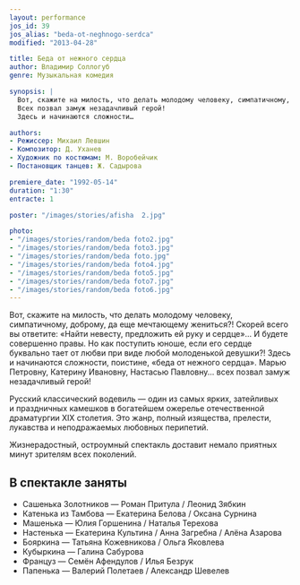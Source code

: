 ```yaml
---
layout: performance
jos_id: 39
jos_alias: "beda-ot-neghnogo-serdca"
modified: "2013-04-28"

title: Беда от нежного сердца
author: Владимир Соллогуб
genre: Музыкальная комедия

synopsis: |
  Вот, скажите на милость, что делать молодому человеку, симпатичному, доброму, да еще мечтающе­му жениться? Скорей всего вы ответите: «Найти не­весту, предложить ей руку и сердце». И будете со­вершенно правы. Но как поступить юноше, сердце которого буквально тает от любви при виде каждой девушки?
  Всех позвал замуж незадачливый герой!
  Здесь и начинаются сложно­сти…

authors:
- Режиссер: Михаил Левшин
- Композитор: Д. Уханев
- Художник по костюмам: М. Воробейчик
- Постановщик танцев: Ж. Садырова

premiere_date: "1992-05-14"
duration: "1:30"
entracte: 1

poster: "/images/stories/afisha  2.jpg"

photo:
- "/images/stories/random/beda foto2.jpg"
- "/images/stories/random/beda foto3.jpg"
- "/images/stories/random/beda foto.jpg"
- "/images/stories/random/beda foto4.jpg"
- "/images/stories/random/beda foto5.jpg"
- "/images/stories/random/beda foto7.jpg"
- "/images/stories/random/beda foto6.jpg"
---
```



Вот, скажите на милость, что делать молодому человеку, симпатичному, доброму, да еще мечтающему жениться?! Скорей всего вы ответите: «Найти невесту, предложить ей руку и сердце»... И будете совершенно правы. Но как поступить юноше, если его сердце буквально тает от любви при виде любой молоденькой девушки?! Здесь и начинаются сложности, поистине, «беда от нежного сердца». Марью Петровну, Катерину Ивановну, Настасью Павловну... всех позвал замуж незадачливый герой!

Русский классический водевиль — один из самых ярких, затейливых и праздничных камешков в богатейшем ожерелье отечественной драматургии ХIХ столетия. Это жанр, полный изящества, прелести, лукавства и неподражаемых любовных перипетий.

Жизнерадостный, остроумный спектакль доставит немало приятных минут зрителям всех поколений.


## В спектакле заняты

- Сашенька Золотников — Роман Притула / Леонид Зябкин
- Катенька из Тамбова — Екатерина Белова / Оксана Сурнина
- Машенька — Юлия Горшенина / Наталья Терехова
- Настенька — Екатерина Культина / Анна Загребна / Алёна Азарова
- Бояркина — Татьяна Кожевникова / Ольга Яковлева
- Кубыркина — Галина Сабурова
- Француз — Семён Афендулов / Илья Безрук
- Папенька — Валерий Полетаев / Александр Шевелев